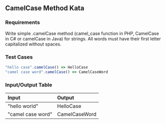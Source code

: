 ## CamelCase Method Kata

### Requirements 

Write simple .camelCase method (camel_case function in PHP, CamelCase in C# or camelCase in Java) for strings. All words must have their first letter capitalized without spaces.

### Test Cases

```JavaScript
"hello case".camelCase() => HelloCase
"camel case word".camelCase() => CamelCaseWord
```

### Input/Output Table

| Input                                   | Output    |
| :-------------------------------------- | :-------- |
| "hello world"    | HelloCase     |
| "camel case word"    | CamelCaseWord     |
